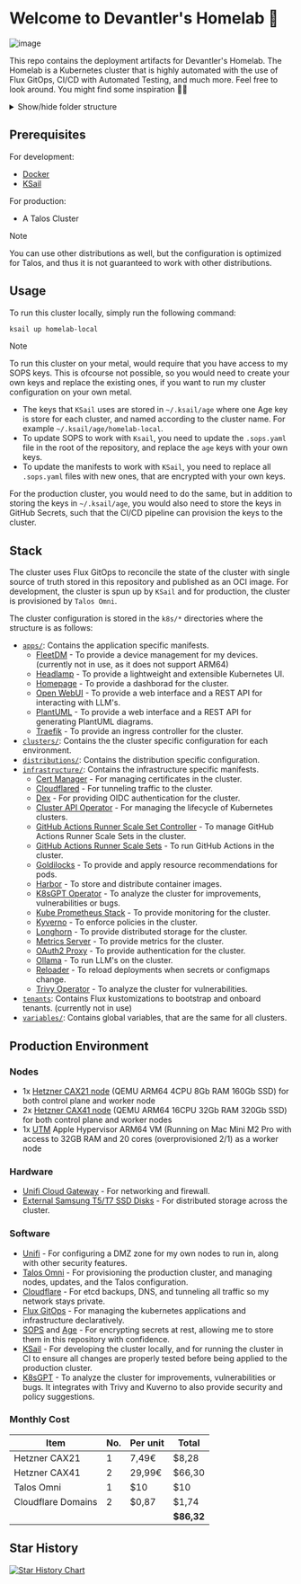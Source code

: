 # Welcome to Devantler's Homelab 🚀

![image](https://github.com/user-attachments/assets/cc96e95c-4362-4432-9509-7f52c6c21636)

This repo contains the deployment artifacts for Devantler's Homelab. The Homelab is a Kubernetes cluster that is highly automated with the use of Flux GitOps, CI/CD with Automated Testing, and much more. Feel free to look around. You might find some inspiration 🙌🏻

<details>
  <summary>Show/hide folder structure</summary>

<!-- readme-tree start -->

```
.
├── .github
│   └── workflows
├── .vscode
├── k8s
│   ├── apps
│   │   ├── fleetdm
│   │   ├── headlamp
│   │   ├── homepage
│   │   ├── open-webui
│   │   └── plantuml
│   ├── clusters
│   │   ├── homelab-local
│   │   │   ├── components
│   │   │   ├── flux-system
│   │   │   └── variables
│   │   └── homelab-prod
│   │       ├── components
│   │       ├── flux-system
│   │       ├── infrastructure
│   │       │   ├── cilium
│   │       │   └── gha-runner-scale-sets
│   │       └── variables
│   ├── components
│   │   ├── flux-kustomization-post-build-variables-label
│   │   ├── flux-kustomization-sops-label
│   │   ├── helm-release-crds-label
│   │   └── helm-release-remediation-label
│   ├── custom-resources
│   │   ├── middlewares
│   │   │   ├── basic-auth
│   │   │   └── forward-auth
│   │   └── selfsigned-cluster-issuer
│   ├── distributions
│   │   ├── k3s
│   │   │   ├── components
│   │   │   └── variables
│   │   └── talos
│   │       ├── components
│   │       ├── infrastructure
│   │       │   ├── kubelet-serving-cert-approver
│   │       │   └── longhorn
│   │       └── variables
│   ├── infrastructure
│   │   ├── capi-operator
│   │   ├── cert-manager
│   │   ├── cloudflared
│   │   ├── dex
│   │   ├── gha-runner-scale-set-controller
│   │   ├── goldilocks
│   │   ├── harbor
│   │   ├── helm-charts-oci-proxy
│   │   ├── k8sgpt-operator
│   │   ├── kube-prometheus-stack
│   │   ├── kyverno
│   │   ├── metrics-server
│   │   ├── oauth2-proxy
│   │   ├── ollama
│   │   ├── reloader
│   │   ├── traefik
│   │   └── trivy-operator
│   ├── tenants
│   └── variables
└── talos
    ├── hetzner
    └── patches
        ├── cluster
        └── nodes

67 directories
```

<!-- readme-tree end -->

</details>

## Prerequisites

For development:

- [Docker](https://docs.docker.com/get-docker/)
- [KSail](https://github.com/devantler/ksail)

For production:

- A Talos Cluster

> [!NOTE]
> You can use other distributions as well, but the configuration is optimized for Talos, and thus it is not guaranteed to work with other distributions.

## Usage

To run this cluster locally, simply run the following command:

```bash
ksail up homelab-local
```

> [!NOTE]
> To run this cluster on your metal, would require that you have access to my SOPS keys. This is ofcourse not possible, so you would need to create your own keys and replace the existing ones, if you want to run my cluster configuration on your own metal.
>
> - The keys that `KSail` uses are stored in `~/.ksail/age` where one Age key is store for each cluster, and named according to the cluster name. For example `~/.ksail/age/homelab-local`.
> - To update SOPS to work with `Ksail`, you need to update the `.sops.yaml` file in the root of the repository, and replace the `age` keys with your own keys.
> - To update the manifests to work with `KSail`, you need to replace all `.sops.yaml` files with new ones, that are encrypted with your own keys.
>
> For the production cluster, you would need to do the same, but in addition to storing the keys in `~/.ksail/age`, you would also need to store the keys in GitHub Secrets, such that the CI/CD pipeline can provision the keys to the cluster.

## Stack

The cluster uses Flux GitOps to reconcile the state of the cluster with single source of truth stored in this repository and published as an OCI image. For development, the cluster is spun up by `KSail` and for production, the cluster is provisioned by `Talos Omni`.

The cluster configuration is stored in the `k8s/*` directories where the structure is as follows:

- [`apps/`](k8s/apps): Contains the application specific manifests.
  - [FleetDM](k8s/apps/fleetdm) - To provide a device management for my devices. (currently not in use, as it does not support ARM64)
  - [Headlamp](k8s/apps/headlamp) - To provide a lightweight and extensible Kubernetes UI.
  - [Homepage](k8s/apps/homepage) - To provide a dashborad for the cluster.
  - [Open WebUI](k8s/apps/open-webui) - To provide a web interface and a REST API for interacting with LLM's.
  - [PlantUML](k8s/infrastructure/plantuml) - To provide a web interface and a REST API for generating PlantUML diagrams.
  - [Traefik](k8s/infrastructure/traefik) - To provide an ingress controller for the cluster.
- [`clusters/`](k8s/clusters): Contains the the cluster specific configuration for each environment.
- [`distributions/`](k8s/distributions): Contains the distribution specific configuration.
- [`infrastructure/`](k8s/infrastructure): Contains the infrastructure specific manifests.
  - [Cert Manager](k8s/infrastructure/cert-manager) - For managing certificates in the cluster.
  - [Cloudflared](k8s/infrastructure/cloudflared) - For tunneling traffic to the cluster.
  - [Dex](k8s/infrastructure/dex) - For providing OIDC authentication for the cluster.
  - [Cluster API Operator](k8s/infrastructure/capi-operator) - For managing the lifecycle of Kubernetes clusters.
  - [GitHub Actions Runner Scale Set Controller](k8s/infrastructure/gha-runner-scale-set-controller) - To manage GitHub Actions Runner Scale Sets in the cluster.
  - [GitHub Actions Runner Scale Sets](k8s/clusters/homelab-prod/infrastructure/gha-runner-scale-sets) - To run GitHub Actions in the cluster.
  - [Goldilocks](k8s/infrastructure/goldilocks) - To provide and apply resource recommendations for pods.
  - [Harbor](k8s/infrastructure/harbor) - To store and distribute container images.
  - [K8sGPT Operator](k8s/infrastructure/k8sgpt-operator) - To analyze the cluster for improvements, vulnerabilities or bugs.
  - [Kube Prometheus Stack](k8s/infrastructure/kube-prometheus-stack) - To provide monitoring for the cluster.
  - [Kyverno](k8s/infrastructure/kyverno) - To enforce policies in the cluster.
  - [Longhorn](k8s/distributions/talos/infrastructure/longhorn) - To provide distributed storage for the cluster.
  - [Metrics Server](k8s/infrastructure/metrics-server) - To provide metrics for the cluster.
  - [OAuth2 Proxy](k8s/infrastructure/oauth2-proxy) - To provide authentication for the cluster.
  - [Ollama](k8s/infrastructure/ollama) - To run LLM's on the cluster.
  - [Reloader](k8s/infrastructure/reloader) - To reload deployments when secrets or configmaps change.
  - [Trivy Operator](k8s/infrastructure/trivy-operator) - To analyze the cluster for vulnerabilities.
- [`tenants`](k8s/tenants): Contains Flux kustomizations to bootstrap and onboard tenants. (currently not in use)
- [`variables/`](k8s/variables): Contains global variables, that are the same for all clusters.

## Production Environment

### Nodes

- 1x [Hetzner CAX21 node](https://www.hetzner.com/cloud/) (QEMU ARM64 4CPU 8Gb RAM 160Gb SSD) for both control plane and worker node
- 2x [Hetzner CAX41 node](https://www.hetzner.com/cloud/) (QEMU ARM64 16CPU 32Gb RAM 320Gb SSD) for both control plane and worker nodes
- 1x [UTM](https://mac.getutm.app) Apple Hypervisor ARM64 VM (Running on Mac Mini M2 Pro with access to 32GB RAM and 20 cores (overprovisioned 2/1) as a worker node

### Hardware

- [Unifi Cloud Gateway](https://eu.store.ui.com/eu/en/pro/products/ucg-ultra) - For networking and firewall.
- [External Samsung T5/T7 SSD Disks](https://www.samsung.com/dk/memory-storage/portable-ssd/portable-ssd-t7-1tb-gray-mu-pc1t0t-ww/) - For distributed storage across the cluster.

### Software

- [Unifi](https://ui.com/) - For configuring a DMZ zone for my own nodes to run in, along with other security features.
- [Talos Omni](https://www.siderolabs.com/platform/saas-for-kubernetes/) - For provisioning the production cluster, and managing nodes, updates, and the Talos configuration.
- [Cloudflare](https://www.cloudflare.com) - For etcd backups, DNS, and tunneling all traffic so my network stays private.
- [Flux GitOps](https://fluxcd.io) - For managing the kubernetes applications and infrastructure declaratively.
- [SOPS](https://getsops.io) and [Age](https://github.com/FiloSottile/age) - For encrypting secrets at rest, allowing me to store them in this repository with confidence.
- [KSail](https://github.com/devantler/ksail) - For developing the cluster locally, and for running the cluster in CI to ensure all changes are properly tested before being applied to the production cluster.
- [K8sGPT](https://k8sgpt.ai) - To analyze the cluster for improvements, vulnerabilities or bugs. It integrates with Trivy and Kuverno to also provide security and policy suggestions.

### Monthly Cost

| Item               | No. | Per unit | Total      |
| ------------------ | --- | -------- | ---------- |
| Hetzner CAX21      | 1   | 7,49€    | $8,28      |
| Hetzner CAX41      | 2   | 29,99€   | $66,30     |
| Talos Omni         | 1   | $10      | $10        |
| Cloudflare Domains | 2   | $0,87    | $1,74      |
|                    |     |          | **$86,32** |

## Star History

[![Star History Chart](https://api.star-history.com/svg?repos=devantler/homelab&type=Date)](https://star-history.com/#devantler/homelab&Date)
